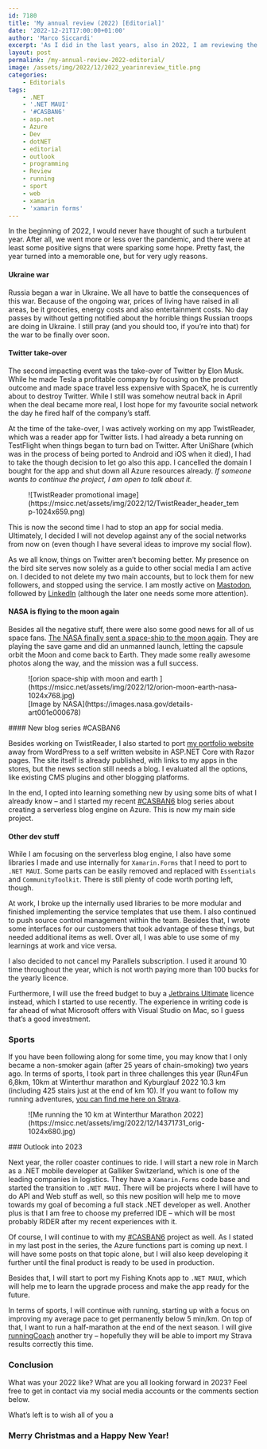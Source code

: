 ```yaml
---
id: 7180
title: 'My annual review (2022) [Editorial]'
date: '2022-12-21T17:00:00+01:00'
author: 'Marco Siccardi'
excerpt: 'As I did in the last years, also in 2022, I am reviewing the year from my personal perspective and give a short outlook on what I expect from 2023.'
layout: post
permalink: /my-annual-review-2022-editorial/
image: /assets/img/2022/12/2022_yearinreview_title.png
categories:
    - Editorials
tags:
    - .NET
    - '.NET MAUI'
    - '#CASBAN6'
    - asp.net
    - Azure
    - Dev
    - dotNET
    - editorial
    - outlook
    - programming
    - Review
    - running
    - sport
    - web
    - xamarin
    - 'xamarin forms'
---
```


In the beginning of 2022, I would never have thought of such a turbulent year. After all, we went more or less over the pandemic, and there were at least some positive signs that were sparking some hope. Pretty fast, the year turned into a memorable one, but for very ugly reasons.

#### Ukraine war

Russia began a war in Ukraine. We all have to battle the consequences of this war. Because of the ongoing war, prices of living have raised in all areas, be it groceries, energy costs and also entertainment costs. No day passes by without getting notified about the horrible things Russian troops are doing in Ukraine. I still pray (and you should too, if you’re into that) for the war to be finally over soon.

#### Twitter take-over

The second impacting event was the take-over of Twitter by Elon Musk. While he made Tesla a profitable company by focusing on the product outcome and made space travel less expensive with SpaceX, he is currently about to destroy Twitter. While I still was somehow neutral back in April when the deal became more real, I lost hope for my favourite social network the day he fired half of the company’s staff.

At the time of the take-over, I was actively working on my app TwistReader, which was a reader app for Twitter lists. I had already a beta running on TestFlight when things began to turn bad on Twitter. After UniShare (which was in the process of being ported to Android and iOS when it died), I had to take the though decision to let go also this app. I cancelled the domain I bought for the app and shut down all Azure resources already. *If someone wants to continue the project, I am open to talk about it.*

<div class="wp-block-image"><figure class="aligncenter size-large is-resized">![TwistReader promotional image](https://msicc.net/assets/img/2022/12/TwistReader_header_temp-1024x659.png)</figure></div>This is now the second time I had to stop an app for social media. Ultimately, I decided I will not develop against any of the social networks from now on (even though I have several ideas to improve my social flow).

As we all know, things on Twitter aren’t becoming better. My presence on the bird site serves now solely as a guide to other social media I am active on. I decided to not delete my two main accounts, but to lock them for new followers, and stopped using the service. I am mostly active on [Mastodon](https://mastodon.social/@msicc), followed by [LinkedIn](https://www.linkedin.com/in/msicc/) (although the later one needs some more attention).

#### NASA is flying to the moon again

Besides all the negative stuff, there were also some good news for all of us space fans. [The NASA finally sent a space-ship to the moon again](https://blogs.nasa.gov/artemis/). They are playing the save game and did an unmanned launch, letting the capsule orbit the Moon and come back to Earth. They made some really awesome photos along the way, and the mission was a full success.

<div class="wp-block-image"><figure class="aligncenter size-large is-resized">![orion space-ship with moon and earth ](https://msicc.net/assets/img/2022/12/orion-moon-earth-nasa-1024x768.jpg)<figcaption class="wp-element-caption">[Image by NASA](https://images.nasa.gov/details-art001e000678)</figcaption></figure></div>#### New blog series #CASBAN6

Besides working on TwistReader, I also started to port [my portfolio website](https://msiccdev.net) away from WordPress to a self written website in ASP.NET Core with Razor pages. The site itself is already published, with links to my apps in the stores, but the news section still needs a blog. I evaluated all the options, like existing CMS plugins and other blogging platforms.

In the end, I opted into learning something new by using some bits of what I already know – and I started my recent [\#CASBAN6](https://msicc.net/casban6-creating-a-serverless-blog-on-azure-with-net-6-new-series/) blog series about creating a serverless blog engine on Azure. This is now my main side project.

#### Other dev stuff

While I am focusing on the serverless blog engine, I also have some libraries I made and use internally for `Xamarin.Forms` that I need to port to `.NET MAUI`. Some parts can be easily removed and replaced with `Essentials` and `CommunityToolkit`. There is still plenty of code worth porting left, though.

At work, I broke up the internally used libraries to be more modular and finished implementing the service templates that use them. I also continued to push source control management within the team. Besides that, I wrote some interfaces for our customers that took advantage of these things, but needed additional items as well. Over all, I was able to use some of my learnings at work and vice versa.

I also decided to not cancel my Parallels subscription. I used it around 10 time throughout the year, which is not worth paying more than 100 bucks for the yearly licence.

Furthermore, I will use the freed budget to buy a [Jetbrains Ultimate](https://www.jetbrains.com/dotnet/) licence instead, which I started to use recently. The experience in writing code is far ahead of what Microsoft offers with Visual Studio on Mac, so I guess that’s a good investment.

### Sports

If you have been following along for some time, you may know that I only became a non-smoker again (after 25 years of chain-smoking) two years ago. In terms of sports, I took part in three challenges this year (Run4Fun 6,8km, 10km at Winterthur marathon and Kyburglauf 2022 10.3 km (including 425 stairs just at the end of km 10). If you want to follow my running adventures, [you can find me here on Strava](https://www.strava.com/athletes/msicc).

<div class="wp-block-image"><figure class="aligncenter size-large is-resized">![Me running the 10 km at Winterthur Marathon 2022](https://msicc.net/assets/img/2022/12/14371731_orig-1024x680.jpg)</figure></div>### Outlook into 2023

Next year, the roller coaster continues to ride. I will start a new role in March as a .NET mobile developer at Galliker Switzerland, which is one of the leading companies in logistics. They have a `Xamarin.Forms` code base and started the transition to `.NET MAUI`. There will be projects where I will have to do API and Web stuff as well, so this new position will help me to move towards my goal of becoming a full stack .NET developer as well. Another plus is that I am free to choose my preferred IDE – which will be most probably RIDER after my recent experiences with it.

Of course, I will continue to with my [\#CASBAN6](https://msicc.net/tag/casban6/) project as well. As I stated in my last post in the series, the Azure functions part is coming up next. I will have some posts on that topic alone, but I will also keep developing it further until the final product is ready to be used in production.

Besides that, I will start to port my Fishing Knots app to `.NET MAUI`, which will help me to learn the upgrade process and make the app ready for the future.

In terms of sports, I will continue with running, starting up with a focus on improving my average pace to get permanently below 5 min/km. On top of that, I want to run a half-marathon at the end of the next season. I will give [runningCoach](https://runningcoach.me/) another try – hopefully they will be able to import my Strava results correctly this time.

### Conclusion

What was your 2022 like? What are you all looking forward in 2023? Feel free to get in contact via my social media accounts or the comments section below.

What’s left is to wish all of you a

### Merry Christmas and a Happy New Year!